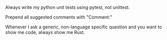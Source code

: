 Always write my python unit tests using pytest, not unittest.

Prepend all suggested comments with "Comment:"

Whenever I ask a generic, non-language specific question and you want to show me code, always show me Rust.